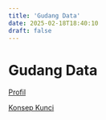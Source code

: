```yaml
---
title: 'Gudang Data'
date: 2025-02-18T18:40:10
draft: false
---
```


# Gudang Data

[Profil](./profil/)

[Konsep Kunci](./konsep-kunci/)
